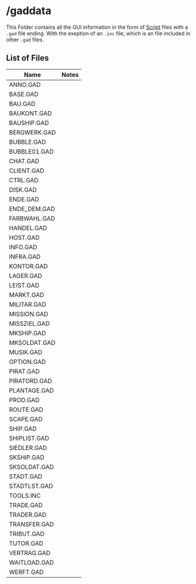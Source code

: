 # /gaddata #

This Folder contains all the GUI information in the form of [Script](../../file_formats/script.md) files with a `.gad` file ending.
With the exeption of an `.inc` file, which is an file included in other `.gad` files.

## List of Files ##

| Name          | Notes               |
|---------------|---------------------|
| ANNO.GAD		| |
| BASE.GAD		| |
| BAU.GAD		| |
| BAUKONT.GAD	| |
| BAUSHIP.GAD	| |
| BERGWERK.GAD	| |
| BUBBLE.GAD	| |
| BUBBLE01.GAD	| |
| CHAT.GAD		| |
| CLIENT.GAD	| |
| CTRL.GAD		| |
| DISK.GAD		| |
| ENDE.GAD		| |
| ENDE_DEM.GAD	| |
| FARBWAHL.GAD	| |
| HANDEL.GAD	| |
| HOST.GAD		| |
| INFO.GAD		| |
| INFRA.GAD		| |
| KONTOR.GAD	| |
| LAGER.GAD		| |
| LEIST.GAD		| |
| MARKT.GAD		| |
| MILITAR.GAD	| |
| MISSION.GAD	| |
| MISSZIEL.GAD	| |
| MKSHIP.GAD	| |
| MKSOLDAT.GAD	| |
| MUSIK.GAD		| |
| OPTION.GAD	| |
| PIRAT.GAD		| |
| PIRATORD.GAD	| |
| PLANTAGE.GAD	| |
| PROD.GAD		| |
| ROUTE.GAD		| |
| SCAPE.GAD		| |
| SHIP.GAD		| |
| SHIPLIST.GAD	| |
| SIEDLER.GAD	| |
| SKSHIP.GAD	| |
| SKSOLDAT.GAD	| |
| STADT.GAD		| |
| STADTLST.GAD	| |
| TOOLS.INC		| |
| TRADE.GAD		| |
| TRADER.GAD	| |
| TRANSFER.GAD	| |
| TRIBUT.GAD	| |
| TUTOR.GAD		| |
| VERTRAG.GAD	| |
| WAITLOAD.GAD	| |
| WERFT.GAD		| |

